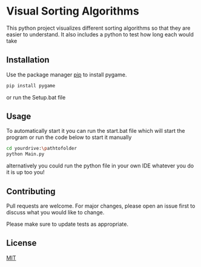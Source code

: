 # Visual Sorting Algorithms

This python project visualizes different sorting algorithms so that they are easier to understand. It also includes a python to test how long each would take

## Installation

Use the package manager [pip](https://pip.pypa.io/en/stable/) to install pygame.

```bash
pip install pygame
```
or run the Setup.bat file
## Usage

To automatically start it you can run the start.bat file which will start the program or run the code below to start it manually
```bash
cd yourdrive:\pathtofolder
python Main.py
```
alternatively you could run the python file in your own IDE whatever you do it is up too you!

## Contributing

Pull requests are welcome. For major changes, please open an issue first
to discuss what you would like to change.

Please make sure to update tests as appropriate.

## License

[MIT](https://choosealicense.com/licenses/mit/)

